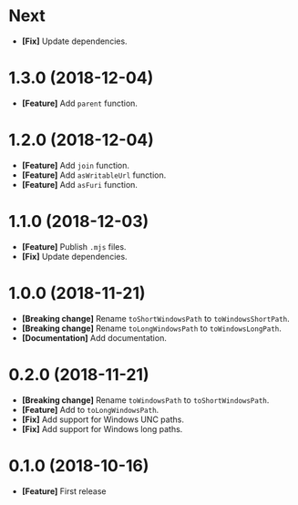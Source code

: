 # Next

- **[Fix]** Update dependencies.

# 1.3.0 (2018-12-04)

- **[Feature]** Add `parent` function.

# 1.2.0 (2018-12-04)

- **[Feature]** Add `join` function.
- **[Feature]** Add `asWritableUrl` function.
- **[Feature]** Add `asFuri` function.

# 1.1.0 (2018-12-03)

- **[Feature]** Publish `.mjs` files.
- **[Fix]** Update dependencies.

# 1.0.0 (2018-11-21)

- **[Breaking change]** Rename `toShortWindowsPath` to `toWindowsShortPath`.
- **[Breaking change]** Rename `toLongWindowsPath` to `toWindowsLongPath`.
- **[Documentation]** Add documentation.

# 0.2.0 (2018-11-21)

- **[Breaking change]** Rename `toWindowsPath` to `toShortWindowsPath`.
- **[Feature]** Add to `toLongWindowsPath`.
- **[Fix]** Add support for Windows UNC paths.
- **[Fix]** Add support for Windows long paths.

# 0.1.0 (2018-10-16)

- **[Feature]** First release
